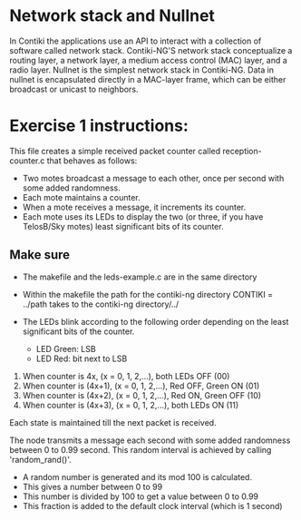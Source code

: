# Network stack and Nullnet
In Contiki the applications use an API to interact with a collection of software called network stack. Contiki-NG'S network stack conceptualize a routing layer, a network layer, a medium access control (MAC) layer, and a radio layer. Nullnet is the simplest network stack in Contiki-NG. Data in nullnet is encapsulated directly in a MAC-layer frame, which can be either broadcast or unicast to neighbors.

# Exercise 1 instructions:
This file creates a simple received packet counter called reception-counter.c that behaves as follows:
- Two motes broadcast a message to each other, once per second with some added randomness.
- Each mote maintains a counter.
- When a mote receives a message, it increments its counter.
- Each mote uses its LEDs to display the two (or three, if you have TelosB/Sky motes) least significant bits of its counter.


## Make sure
* The makefile and the leds-example.c are in the same directory
* Within the makefile the path for the contiki-ng directory CONTIKI = ../path takes to the contiki-ng directory/../
* The LEDs blink according to the following order depending on the least significant bits of the counter.

	* LED Green: LSB
	* LED Red: bit next to LSB

1. When counter is  4x, 	(x = 0, 1, 2,...), both LEDs OFF 			(00)
2. When counter is (4x+1), (x = 0, 1, 2,...), Red  OFF, Green ON			(01)
3. When counter is (4x+2), (x = 0, 1, 2,...), Red ON, Green OFF				(10)
4. When counter is (4x+3), (x = 0, 1, 2,...), both LEDs ON				(11)

Each state is maintained till the next packet is received.

The node transmits a message each second with some added randomness between 0 to 0.99 second.
This random interval is achieved by calling 'random_rand()'.
- A random number is generated and its mod 100 is calculated. 
- This gives a number between 0 to 99
- This number is divided by 100 to get a value between 0 to 0.99
- This fraction is added to the default clock interval (which is 1 second)
	
	
